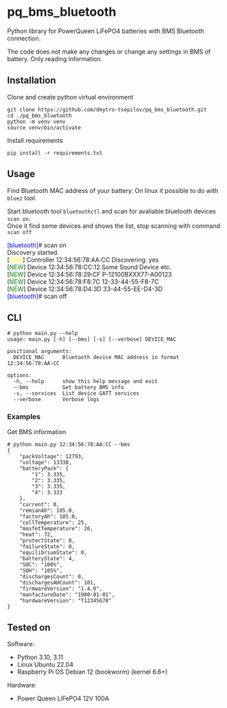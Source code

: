 # pq_bms_bluetooth
Python library for PowerQueen LiFePO4 batteries with BMS Bluetooth connection.

The code does not make any changes or change any settings in BMS of battery. Only reading information.

## Installation

Clone and create python virtual environment

```
git clone https://github.com/dmytro-tsepilov/pq_bms_bluetooth.git
cd ./pq_bms_bluetooth
python -m venv venv
source venv/bin/activate
```

Install requirements

```
pip install -r requirements.txt
```

## Usage

Find Bluetooth MAC address of your battery.
On linux it possible to do with `bluez` tool.

Start bluetooth tool `bluetoothctl` and scan for avaliable bluetooth devices `scan on`.
<br>Once it find some devices and shows the list, stop scanning with command `scan off`

<span style="color:blue">[bluetooth]</span># scan on
<br>Discovery started
<br>[<span style="color:yellow">CHG</span>] Controller 12:34:56:78:AA:CC Discovering: yes
<br>[<span style="color:green">NEW</span>] Device 12:34:56:78:CC:12 Some Sound Device etc.
<br>[<span style="color:green">NEW</span>] Device 12:34:56:78:29:CF P-12100BXXX77-A00123
<br>[<span style="color:green">NEW</span>] Device 12:34:56:78:F8:7C 12-33-44-55-F8-7C
<br>[<span style="color:green">NEW</span>] Device 12:34:56:78:D4:3D 33-44-55-EE-D4-3D
<br><span style="color:blue">[bluetooth]</span># scan off

## CLI

```
# python main.py --help
usage: main.py [-h] [--bms] [-s] [--verbose] DEVICE_MAC

positional arguments:
  DEVICE_MAC      Bluetooth device MAC address in format 12:34:56:78:AA:CC

options:
  -h, --help      show this help message and exit
  --bms           Get battery BMS info
  -s, --services  List device GATT services
  --verbose       Verbose logs
```

### Examples

Get BMS information
```
# python main.py 12:34:56:78:AA:CC --bms
{
    "packVoltage": 12793,
    "voltage": 13338,
    "batteryPack": {
        "1": 3.335,
        "2": 3.335,
        "3": 3.335,
        "4": 3.333
    },
    "current": 0,
    "remianAh": 105.0,
    "factoryAh": 105.0,
    "cellTemperature": 25,
    "mosfetTemperature": 26,
    "heat": 72,
    "protectState": 0,
    "failureState": 0,
    "equilibriumState": 0,
    "batteryState": 4,
    "SOC": "100%",
    "SOH": "105%",
    "dischargesCount": 0,
    "dischargesAHCount": 101,
    "firmwareVersion": "1.4.0",
    "manfactureDate": "1980-01-01",
    "hardwareVersion": "T12345678"
}
```


## Tested on

Software:
- Python 3.10, 3.11
- Linux Ubuntu 22.04
- Raspberry Pi OS Debian 12 (bookworm) (kernel 6.6+)

Hardware:
- Power Queen LiFePO4 12V 100A
